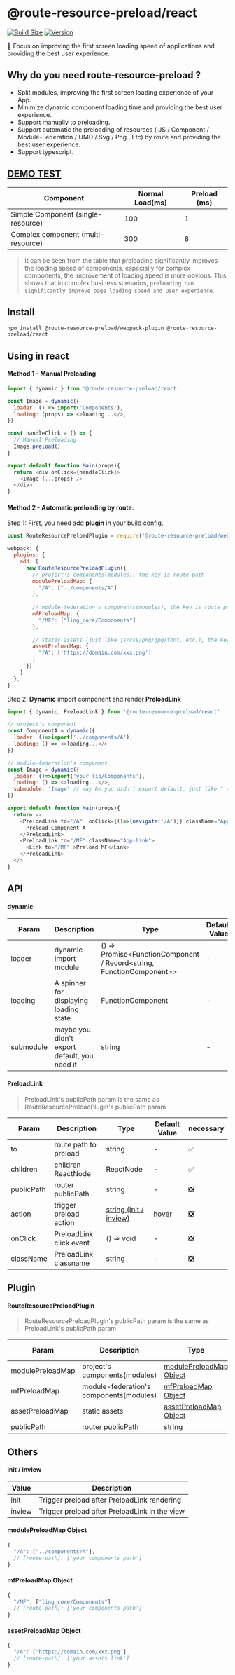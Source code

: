 # @route-resource-preload/react
[![Build Size](https://img.shields.io/bundlephobia/minzip/@route-resource-preload/react?label=bundle%20size)](https://bundlephobia.com/result?p=@route-resource-preload/react)
[![Version](https://img.shields.io/npm/v/@route-resource-preload/react?style=flat)](https://www.npmjs.com/package/@route-resource-preload/react)

🚀 Focus on improving the first screen loading speed of applications and providing the best user experience. 

## Why do you need route-resource-preload ?
- Split modules, improving the first screen loading experience of your App. 
- Minimize dynamic component loading time and providing the best user experience.
- Support manually to preloading.
- Support automatic the preloading of resources ( JS / Component /  Module-Federation / UMD / Svg / Png , Etc) by route and providing the best user experience.
- Support typescript.

## [DEMO TEST](https://route-resource-preload.netlify.app/)
Component | Normal Load(ms) | Preload (ms)
--- | --- | ---
Simple Component (single-resource) | 100 | 1
Complex component (multi-resource) | 300 | 8

> It can be seen from the table that preloading significantly improves the loading speed of components, especially for complex components, the improvement of loading speed is more obvious. This shows that in complex business scenarios, `preloading can significantly improve page loading speed and user experience`.

## Install
```shell
npm install @route-resource-preload/webpack-plugin @route-resource-preload/react
```

## Using in react
#### Method 1 - Manual Preloading
```js
import { dynamic } from '@route-resource-preload/react'

const Image = dynamic({
  loader: () => import('Components'),
  loading: (props) => <>loading...</>,
})

const handleClick = () => {
  // Manual Preloading
  Image.preload()
}

export default function Main(props){
  return <div onClick={handleClick}>
    <Image {...props} />
  </div>
}
```

#### Method 2 - Automatic preloading by route.
Step 1: First, you need add **plugin** in your build config.
```js
const RouteResourcePreloadPlugin = require('@route-resource-preload/webpack-plugin')

webpack: {
  plugins: {
    add: [
      new RouteResourcePreloadPlugin({
        // project's components(modules), the key is route path
        modulePreloadMap: {
          "/A": ["../components/A"]
        },
        
        // module-federation's components(modules), the key is route path
        mfPreloadMap: {
          "/MF": ["ling_core/Components"]
        },
        
        // static assets (just like js/css/png/jpg/font, etc.), the key is route path
        assetPreloadMap: {
          "/A": ['https://domain.com/xxx.png']
        }
      })
    ]
  },
}
```

Step 2: **Dynamic** import component and render **PreloadLink** 
```js
import { dynamic, PreloadLink } from '@route-resource-preload/react'

// project's component
const ComponentA = dynamic({
  loader: ()=>import('../components/A'),
  loading: () => <>loading...</>
})

// module-federation's component
const Image = dynamic({
  loader: ()=>import('your_lib/Components'),
  loading: () => <>loading...</>,
  submodule: 'Image' // may be you didn't export default, just like " export { Image, ...Others } " in js.
})

export default function Main(props){
  return <>
    <PreloadLink to="/A"  onClick={()=>{navigate('/A')}} className="App-link">
      Preload Component A
    </PreloadLink>
    <PreloadLink to="/MF" className="App-link">
      <Link to="/MF" >Preload MF</Link>
    </PreloadLink>
  </>
}
```

## API

#### dynamic
Param | Description | Type | Default Value | necessary
---- | ---- | ---- | ---- | ---
loader | dynamic import module | () => Promise<FunctionComponent<any> / Record<string, FunctionComponent<any>>> | - | ✅
loading | A spinner for displaying loading state | FunctionComponent<any> | - | 
submodule | maybe you didn't export default, you need it | string | - | ❎

#### PreloadLink
> PreloadLink's publicPath param is the same as RouteResourcePreloadPlugin's publicPath param

Param | Description | Type | Default Value | necessary
---- | ---- | ---- | ---- | ---
to | route path to preload | string | - | ✅
children | children ReactNode | ReactNode | - | ✅
publicPath | router publicPath | string | - | ❎
action | trigger preload action | <a href="#init--inview">string (init / inview)</a> | hover | ❎
onClick | PreloadLink click event | () => void | - | ❎
className | PreloadLink classname | string | - | ❎


## Plugin

#### RouteResourcePreloadPlugin
> RouteResourcePreloadPlugin's publicPath param is the same as PreloadLink's publicPath param

Param | Description | Type | Default Value | necessary
---- | ---- | ---- | ---- | ---
modulePreloadMap | project's components(modules) | <a href="#modulepreloadmap-object">modulePreloadMap Object</a> | - | ❎
mfPreloadMap | module-federation's components(modules) | <a href="#mfpreloadmap-object">mfPreloadMap Object</a> | - | ❎
assetPreloadMap | static assets | <a href="#assetPreloadMap-object">assetPreloadMap Object</a> | - | ❎
publicPath | router publicPath | string | - | ❎


## Others

#### init / inview
Value | Description
--- | ---
init | Trigger preload after PreloadLink rendering 
inview | Trigger preload after PreloadLink in the view


#### modulePreloadMap Object
```js
{
  "/A": ["../components/A"],
  // [route-path]: ['your components path']
}
```

#### mfPreloadMap Object
```js
{
  "/MF": ["ling_core/Components"]
  // [route-path]: ['your components path']
}
```

#### assetPreloadMap Object
```js
{
  "/A": ['https://domain.com/xxx.png']
  // [route-path]: ['your assets link']
}
```